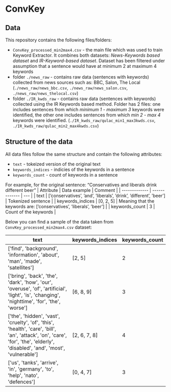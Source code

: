 # ConvKey

## Data
This repository contains the following files/folders:
- `ConvKey_processed_min2max4.csv` - the main file which was used to train Keyword Extractor. It combines both datasets: <i>News-Keywords based dataset</i> and <i>IR-Keyword-based dataset</i>. Dataset has been filtered under assumption that a sentence would have at minimum 2 at maximum 4 keywords
- folder `./news_raw` - contains raw data (sentences with keywords) collected from news sources such as: BBC, Salon, The Local (`./news_raw/news_bbc.csv`, `./news_raw/news_salon.csv`, `./news_raw/news_thelocal.csv`)
- folder `./IR_kwds_raw` - contains raw data (sentences with keywords) collected using the IR Keywords based method. Folder has 2 files: one includes sentences from which <i>minimum 1 - maximum 3</i> keywords were identified, the other one includes sentences from which <i>min 2 - max 4</i> keywords were identified. (`./IR_kwds_raw/qulac_min1_max3kwds.csv`, `./IR_kwds_raw/qulac_min2_max4kwds.csv`)

## Structure of the data
All data files follow the same structure and contain the following attributes:
- `text` - tokeized version of the original text
- `keywords_indices` - indicies of the keywords in a sentence
- `keywords_count` - count of keywords in a sentence

For example, for the original sentence: “Conservatives and liberals drink different beer”
| Attribute  | Data example | Comment |
| ------------- | ------------- | --- |
| text  | [’conservatives’, ’and’, ’liberals’, ’drink’, ’different’, ’beer’] | Tokenized sentence |
| keywords_indices  | [0, 2, 5]  | Meaning that the keywords are: [’conservatives’, ’liberals’, ’beer’] |
| keywords_count  | 3 | Count of the keywords |

Below you can find a sample of the data taken from `ConvKey_processed_min2max4.csv` dataset:

| text  | keywords_indices | keywords_count |
| ------------- | ------------- | --- |
|['find', 'background', 'information', 'about', 'man', 'made', 'satellites']|[2, 5]| 2 |
|['bring', 'back', 'the', 'dark', 'how', 'our', 'overuse', 'of', 'artificial', 'light', 'is', 'changing', 'nighttime', 'for', 'the', 'worse']|[6, 8, 9]|3|
|['the', 'hidden', 'vast', 'cruelty', 'of', 'this', 'health', 'care', 'bill', 'an', 'attack', 'on', 'care', 'for', 'the', 'elderly', 'disabled', 'and', 'most', 'vulnerable']|[2, 6, 7, 8]|4|
|['us', 'tanks', 'arrive', 'in', 'germany', 'to', 'help', 'nato', 'defences']|[0, 4, 7]|3|
